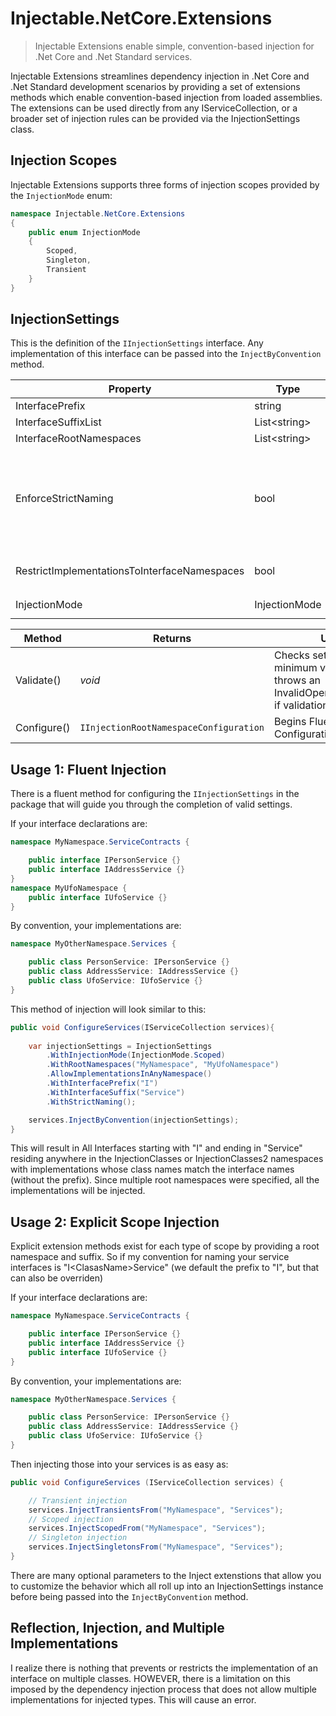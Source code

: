 # Injectable.NetCore.Extensions
> Injectable Extensions enable simple, convention-based injection for .Net Core and .Net Standard services.

Injectable Extensions streamlines dependency injection in .Net Core and .Net Standard development scenarios by providing a set of extensions methods which enable convention-based injection from loaded assemblies. The extensions can be used directly from any IServiceCollection, or a broader set of injection rules can be provided via the InjectionSettings class.

## Injection Scopes
Injectable Extensions supports three forms of injection scopes provided by the `InjectionMode` enum:

```C#
namespace Injectable.NetCore.Extensions
{
    public enum InjectionMode
    {
        Scoped,
        Singleton,
        Transient
    }
}
```

## InjectionSettings
This is the definition of the `IInjectionSettings` interface. Any implementation of this interface can be passed into the `InjectByConvention` method.

| Property | Type | Default |  Usage |
| ------------------ |  ---------------- | ---------------- | ---------------- |
| InterfacePrefix | string | _null_ | Prefix of interface types, defaults to "I" |
| InterfaceSuffixList | List&lt;string&gt; | | Interface suffixs to identify injectables |
| InterfaceRootNamespaces | List&lt;string&gt; | |  Namespaces to load interfaces from |
| EnforceStrictNaming | bool | _true_ | When set to true, Injected classes must have the same name as the interface, without the leading prefix <br /><br />_For Example: INameProvider will inject the NameProvider class, but not TheNameProvider, even if TheNameProvider implements INameProvider_ |
| RestrictImplementationsToInterfaceNamespaces | bool | _false_ | When set to true, only classes in the same root namespaces as the interface collections they implement will be injected |
| InjectionMode | InjectionMode | | Specifies the injection mode from `Injectable.NetCore.Extensions.InjectionMode`|

| Method | Returns | Usage |
| --- | --- | --- |
| Validate() | _void_ | Checks settings for minimum viable usability, throws an InvalidOperationException if validation criteria fails |
| Configure() | `IInjectionRootNamespaceConfiguration` | Begins Fluent Configuration |

## Usage 1: Fluent Injection

There is a fluent method for configuring the `IInjectionSettings` in the package that will guide you through the completion of valid settings. 

If your interface declarations are:
```C#
namespace MyNamespace.ServiceContracts {

    public interface IPersonService {}
    public interface IAddressService {}
}
namespace MyUfoNamespace {
    public interface IUfoService {}
}
```
By convention, your implementations are:
```C#
namespace MyOtherNamespace.Services {

    public class PersonService: IPersonService {}
    public class AddressService: IAddressService {}
    public class UfoService: IUfoService {}
}
```

This method of injection will look similar to this:

```C#
public void ConfigureServices(IServiceCollection services){
    
    var injectionSettings = InjectionSettings
        .WithInjectionMode(InjectionMode.Scoped)
        .WithRootNamespaces("MyNamespace", "MyUfoNamespace")
        .AllowImplementationsInAnyNamespace()
        .WithInterfacePrefix("I")
        .WithInterfaceSuffix("Service")
        .WithStrictNaming();

    services.InjectByConvention(injectionSettings);
}
```
This will result in All Interfaces starting with "I" and ending in "Service" residing anywhere in the InjectionClasses or InjectionClasses2 namespaces with implementations whose class names match the interface names (without the prefix). Since multiple root namespaces were specified, all the implementations will be injected.

## Usage 2: Explicit Scope Injection

Explicit extension methods exist for each type of scope by providing a root namespace and suffix. So if my convention for naming your service interfaces is "I&lt;ClasasName&gt;Service" (we default the prefix to "I", but that can also be overriden)

If your interface declarations are:
```C#
namespace MyNamespace.ServiceContracts {

    public interface IPersonService {}
    public interface IAddressService {}
    public interface IUfoService {}
}
```
By convention, your implementations are:
```C#
namespace MyOtherNamespace.Services {

    public class PersonService: IPersonService {}
    public class AddressService: IAddressService {}
    public class UfoService: IUfoService {}
}
```
Then injecting those into your services is as easy as: 

```C#
public void ConfigureServices (IServiceCollection services) {

    // Transient injection
    services.InjectTransientsFrom("MyNamespace", "Services");
    // Scoped injection
    services.InjectScopedFrom("MyNamespace", "Services");
    // Singleton injection
    services.InjectSingletonsFrom("MyNamespace", "Services");
}
```

There are many optional parameters to the Inject extenstions that allow you to customize the behavior which all roll up into an InjectionSettings instance before being passed into the `InjectByConvention` method. 

## Reflection, Injection, and Multiple Implementations

I realize there is nothing that prevents or restricts the implementation of an interface on multiple classes. HOWEVER, there is a limitation on this imposed by the dependency injection process that does not allow multiple implementations for injected types. This will cause an error.
